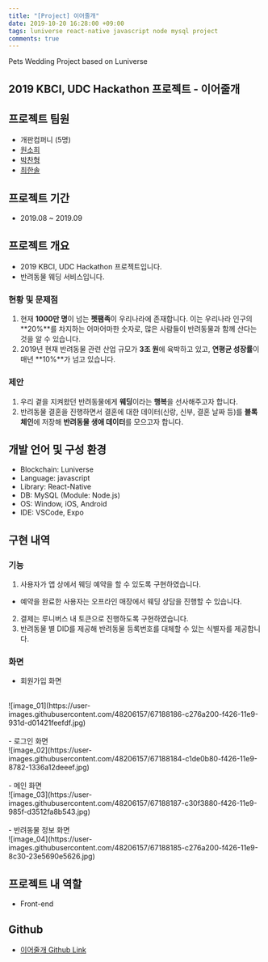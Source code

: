 ```yaml
---
title: "[Project] 이어줄개"
date: 2019-10-20 16:28:00 +09:00
tags: luniverse react-native javascript node mysql project
comments: true
---
```


Pets Wedding Project based on Luniverse

## 2019 KBCI, UDC Hackathon 프로젝트 - 이어줄개

## 프로젝트 팀원
- 개판컴퍼니 (5명)
- [원소희](https://github.com/infiduk)
- [박찬형](https://github.com/ch-4ml)
- [최한솔](https://github.com/9992)

## 프로젝트 기간
- 2019.08 ~ 2019.09

## 프로젝트 개요
- 2019 KBCI, UDC Hackathon 프로젝트입니다.
- 반려동물 웨딩 서비스입니다.

### 현황 및 문제점
1. 현재 **1000만 명**이 넘는 **펫팸족**이 우리나라에 존재합니다. 이는 우리나라 인구의 **20%**를 차지하는 어마어마한 숫자로, 많은 사람들이 반려동물과 함께 산다는 것을 알 수 있습니다.
2. 2019년 현재 반려동물 관련 산업 규모가 **3조 원**에 육박하고 있고, **연평균 성장률**이 매년 **10%**가 넘고 있습니다.

### 제안
1. 우리 곁을 지켜왔던 반려동물에게 **웨딩**이라는 **행복**을 선사해주고자 합니다.
2. 반려동물 결혼을 진행하면서 결혼에 대한 데이터(신랑, 신부, 결혼 날짜 등)를 **블록체인**에 저장해 **반려동물 생애 데이터**를 모으고자 합니다.

<!-- ## 기획 및 설계 문서
- [이어줄개.pdf]() -->

## 개발 언어 및 구성 환경
- Blockchain: Luniverse
- Language: javascript
- Library: React-Native
- DB: MySQL (Module: Node.js)
- OS: Window, iOS, Android
- IDE: VSCode, Expo

## 구현 내역

### 기능
1. 사용자가 앱 상에서 웨딩 예약을 할 수 있도록 구현하였습니다.
  - 예약을 완료한 사용자는 오프라인 매장에서 웨딩 상담을 진행할 수 있습니다.
2. 결제는 루니버스 내 토큰으로 진행하도록 구현하였습니다.
3. 반려동물 별 DID를 제공해 반려동물 등록번호를 대체할 수 있는 식별자를 제공합니다.

### 화면
- 회원가입 화면
<br />
![image_01](https://user-images.githubusercontent.com/48206157/67188186-c276a200-f426-11e9-931d-d01421feefdf.jpg)
<br />
<br />
- 로그인 화면
<br />
![image_02](https://user-images.githubusercontent.com/48206157/67188184-c1de0b80-f426-11e9-8782-1336a12deeef.jpg)
<br />
<br />
- 메인 화면
<br />
![image_03](https://user-images.githubusercontent.com/48206157/67188187-c30f3880-f426-11e9-985f-d3512fa8b543.jpg)
<br />
<br />
- 반려동물 정보 화면
<br />
![image_04](https://user-images.githubusercontent.com/48206157/67188185-c276a200-f426-11e9-8c30-23e5690e5626.jpg)

## 프로젝트 내 역할
- Front-end

## Github
- [이어줄개 Github Link](https://github.com/infiduk/dog-ground-app-ex)